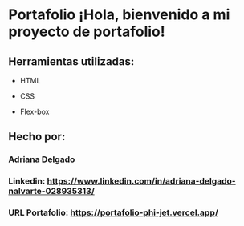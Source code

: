 # Portafolio ¡Hola, bienvenido a mi proyecto de portafolio!

## Herramientas utilizadas:

* HTML

* CSS

* Flex-box

## Hecho por:

### Adriana Delgado

### Linkedin: https://www.linkedin.com/in/adriana-delgado-nalvarte-028935313/
### URL Portafolio: https://portafolio-phi-jet.vercel.app/
